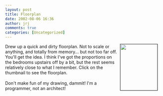 ```yaml
---
layout: post
title: Floorplan
date: 2002-08-06 16:36
author: jrj
comments: true
categories: [Uncategorized]
---
```

<a href="http://jrj.criticaldomain.net/house/blog/floorplan.gif"><img src="http://jrj.criticaldomain.net/house/blog/floorplan.gif" align="right" border="1" height="150" hspace="10" width="120" /></a>Drew up a quick and dirty floorplan. Not to scale or anything, and totally from memory... but not too far off. You'll get the idea. I think I've got the proportions on the bedrooms upstairs off by a bit, but the rest seems relatively close to what I remember. Click on the thumbnail to see the floorplan.<br /><br />Don't make fun of my drawing, dammit! I'm a programmer, not an architect!
